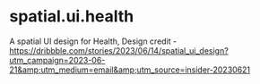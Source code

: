 # spatial.ui.health
A spatial UI design for Health, Design credit - https://dribbble.com/stories/2023/06/14/spatial_ui_design?utm_campaign=2023-06-21&amp;utm_medium=email&amp;utm_source=insider-20230621

